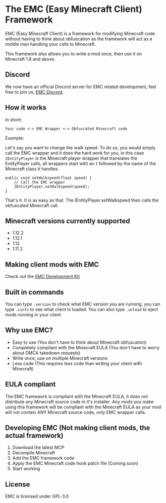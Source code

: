 The EMC (Easy Minecraft Client) Framework
===================

EMC (Easy Minecraft Client) is a framework for modifying Minecraft code without having to think about
obfuscation as the framework will act as a middle man handling your calls to Minecraft.

This framework also allows you to write a mod once, then use it on Minecraft 1.8 and above.

Discord
-------------------

We now have an official Discord server for EMC related development, feel free to join us, [EMC Discord](discord.gg/jcPDsGT).


How it works
-------------------

In short:

`Your code <-> EMC Wrapper <-> Obfuscated Minecraft code`

Example:

Let's say you want to change the walk speed. To do so, you would simply call the EMC wrapper and it does the hard work for you,
in this case `IEntityPlayer` is the Minecraft player wrapper that translates the EntityPlayer calls,
all wrappers start with an `I` followed by the name of the Minecraft class it handles:

```
public void setWalkspeed(float speed) {
	// Call the EMC wrapper
	IEntityPlayer.setWalkspeed(speed);
}
```

That's it. It is as easy as that. The IEntityPlayer.setWalkspeed then calls the obfuscated Minecraft call.

Minecraft versions currently supported
-------------------

* 1.12.2
* 1.12.1
* 1.12
* 1.11.2


Making client mods with EMC 
-------------------

Check out the [EMC Development Kit](https://github.com/Moudoux/EDK)

Built in commands
-------------------

You can type `.version` to check what EMC version you are running, you can type `.cinfo` to see what client is loaded.
You can also type `.unload` to eject mods running in your client.

Why use EMC?
-------------------

* Easy to use (You don't have to think about Minecraft obfuscation)
* Completely compliant with the Minecraft EULA (You don't have to worry about DMCA takedown requests)
* Write once, use on multiple Minecraft versions
* Less code (This requires less code than writing your client with Minecraft)

EULA compliant
-------------------

The EMC framework is compliant with the Minecraft EULA, it does not distribute any Minecraft source code in it's installer.
Any mods you make using this framework will be compliant with the Minecraft EULA as your mod will not contain ANY
Minecraft source code, only EMC wrapper calls.

Developing EMC (Not making client mods, the actual framework)
-------------------

1. Download the latest MCP
2. Decompile Minecraft
3. Add the EMC framework code
4. Apply the EMC Minecraft code hook patch file (Coming soon)
5. Start working

License
-------------------

EMC is licensed under GPL-3.0

